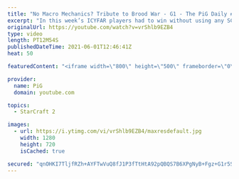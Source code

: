 ```yaml
---
title: "No Macro Mechanics? Tribute to Brood War - G1 - The PiG Daily #195"
excerpt: "In this week’s ICYFAR players had to win without using any SC2 macro mechanics. They weren’t allowed to use queens, MULES or Warpgate in this tribute to Brood War!\r \r NEW ICYFAR Challenge: \"Out of Gas\" - You’re only allowed to take the gases in your main base. Send submissions to eonblu95@gmail.com as"
originalUrl: https://youtube.com/watch?v=vrShlb9EZB4
type: video
length: PT12M54S
publishedDateTime: 2021-06-01T12:46:41Z
heat: 50

featuredContent: "<iframe width=\"800\" height=\"500\" frameborder=\"0\" src=\"https://www.youtube.com/embed/vrShlb9EZB4\" allow=\"accelerometer; autoplay; encrypted-media; gyroscope; picture-in-picture\" allowfullscreen></iframe>"

provider:
  name: PiG
  domain: youtube.com

topics:
  - StarCraft 2

images:
  - url: https://i.ytimg.com/vi/vrShlb9EZB4/maxresdefault.jpg
    width: 1280
    height: 720
    isCached: true

secured: "qnOHKI7TljfRZh+AYFTwVuQ8fJ1P3fTtHtA92pQBQS7B6XPgNyB+Fgz+G1r5SoCSSXTGc0hVdCrtxzBVwd9ecoWsufkKEemgiteEbMG+ZXaSMidgDvIPoLecV/ej0iopCEoaUzZKdaPGLBFDdad1NhWzykavUMs9iUMMyhmiQWwWTy+MU4cDZzb2O5Ipa/52nSRdhpDoilZyg7Vf7rhmKhiD6kOamAnV9wOLJFAbe63hXaQPh0P5AeoR1RnBdpSNquMeoLr96NhfEU70j49NCJYtdeQ7irVPR3pHps7GSQ/3CBk7rSkDdKbmjVpOOQFTWLb+yQmd95Hb5tCLRH5Rq73LVuLSyJ4+RsOAuqjO3P+ujD11bD3wxuVk2M/J/4B+oNYuPEhw5QAZVFGWFcGT4u/A7A7T7h+TF+KqUr3lQqk=;oXBPqOij+jkQJwaYOFSKjQ=="
---
```



